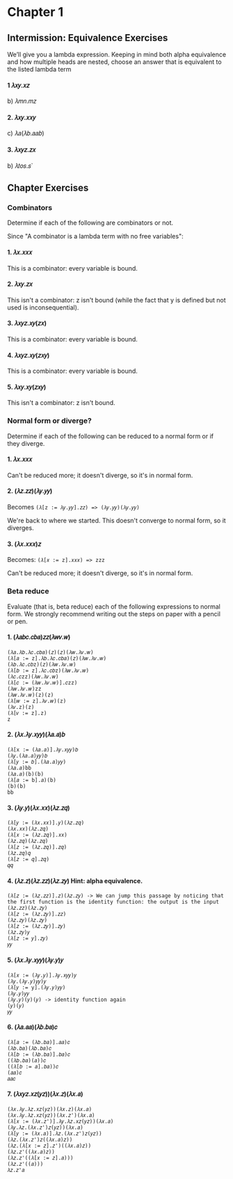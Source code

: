# Chapter 1
## Intermission: Equivalence Exercises
We’ll give you a lambda expression. Keeping in mind both alpha equivalence and how multiple heads are nested, choose an answer that is equivalent to the listed lambda term

#### 1 𝜆𝑥𝑦.𝑥𝑧
b) 𝜆𝑚𝑛.𝑚𝑧
#### 2. 𝜆𝑥𝑦.𝑥𝑥𝑦
c) 𝜆𝑎(𝜆𝑏.𝑎𝑎𝑏)
#### 3. 𝜆𝑥𝑦𝑧.𝑧𝑥 
b) 𝜆𝑡𝑜𝑠.𝑠`

## Chapter Exercises
### Combinators
Determine if each of the following are combinators or not.

Since "A combinator is a lambda term with no free variables":

#### 1. 𝜆𝑥.𝑥𝑥𝑥
This is a combinator: every variable is bound.
#### 2. 𝜆𝑥𝑦.𝑧𝑥
This isn't a combinator: z isn't bound (while the fact that y is defined but not used is inconsequential).
#### 3. 𝜆𝑥𝑦𝑧.𝑥𝑦(𝑧𝑥)
This is a combinator: every variable is bound.
#### 4. 𝜆𝑥𝑦𝑧.𝑥𝑦(𝑧𝑥𝑦)
This is a combinator: every variable is bound.
#### 5. 𝜆𝑥𝑦.𝑥𝑦(𝑧𝑥𝑦)
This isn't a combinator: z isn't bound.

### Normal form or diverge?
Determine if each of the following can be reduced to a normal form or if they diverge.

#### 1. 𝜆𝑥.𝑥𝑥𝑥
Can't be reduced more; it doesn't diverge, so it's in normal form.
#### 2. (𝜆𝑧.𝑧𝑧)(𝜆𝑦.𝑦𝑦)
Becomes `(𝜆[z := 𝜆𝑦.𝑦𝑦].𝑧𝑧) => (𝜆𝑦.𝑦𝑦)(𝜆𝑦.𝑦𝑦)`

We're back to where we started. This doesn't converge to normal form, so it diverges.

#### 3. (𝜆𝑥.𝑥𝑥𝑥)𝑧
Becomes: `(𝜆[𝑥 := z].𝑥𝑥𝑥) => zzz`

Can't be reduced more; it doesn't diverge, so it's in normal form.

### Beta reduce
Evaluate (that is, beta reduce) each of the following expressions to normal form. We strongly recommend writing out the steps on paper with a pencil or pen.

#### 1. (𝜆𝑎𝑏𝑐.𝑐𝑏𝑎)𝑧𝑧(𝜆𝑤𝑣.𝑤)
```
(𝜆𝑎.𝜆𝑏.𝜆𝑐.𝑐𝑏𝑎)(𝑧)(𝑧)(𝜆𝑤.𝜆𝑣.𝑤)
(𝜆[𝑎 := z].𝜆𝑏.𝜆𝑐.𝑐𝑏𝑎)(𝑧)(𝜆𝑤.𝜆𝑣.𝑤)
(𝜆𝑏.𝜆𝑐.𝑐𝑏z)(𝑧)(𝜆𝑤.𝜆𝑣.𝑤)
(𝜆[𝑏 := z].𝜆𝑐.𝑐𝑏z)(𝜆𝑤.𝜆𝑣.𝑤)
(𝜆𝑐.𝑐zz)(𝜆𝑤.𝜆𝑣.𝑤)
(𝜆[𝑐 := (𝜆𝑤.𝜆𝑣.𝑤)].𝑐zz)
(𝜆𝑤.𝜆𝑣.𝑤)zz
(𝜆𝑤.𝜆𝑣.𝑤)(z)(z)
(𝜆[𝑤 := z].𝜆𝑣.𝑤)(z)
(𝜆𝑣.z)(z)
(𝜆[𝑣 := z].z)
z
```

#### 2. (𝜆𝑥.𝜆𝑦.𝑥𝑦𝑦)(𝜆𝑎.𝑎)𝑏
```
(𝜆[x := (𝜆𝑎.𝑎)].𝜆𝑦.𝑥𝑦𝑦)𝑏
(𝜆𝑦.(𝜆𝑎.𝑎)𝑦𝑦)𝑏
(𝜆[𝑦 := 𝑏].(𝜆𝑎.𝑎)𝑦𝑦)
(𝜆𝑎.𝑎)bb
(𝜆𝑎.𝑎)(b)(b)
(𝜆[𝑎 := b].𝑎)(b)
(b)(b)
bb
```

#### 3. (𝜆𝑦.𝑦)(𝜆𝑥.𝑥𝑥)(𝜆𝑧.𝑧𝑞)
```
(𝜆[𝑦 := (𝜆𝑥.𝑥𝑥)].𝑦)(𝜆𝑧.𝑧𝑞)
(𝜆𝑥.𝑥𝑥)(𝜆𝑧.𝑧𝑞)
(𝜆[𝑥 := (𝜆𝑧.𝑧𝑞)].𝑥𝑥)
(𝜆𝑧.𝑧𝑞)(𝜆𝑧.𝑧𝑞)
(𝜆[𝑧 := (𝜆𝑧.𝑧𝑞)].𝑧𝑞)
(𝜆𝑧.𝑧𝑞)𝑞
(𝜆[𝑧 := 𝑞].𝑧𝑞)
𝑞𝑞
```

#### 4. (𝜆𝑧.𝑧)(𝜆𝑧.𝑧𝑧)(𝜆𝑧.𝑧𝑦) Hint: alpha equivalence.
```
(𝜆[𝑧 := (𝜆𝑧.𝑧𝑧)].𝑧)(𝜆𝑧.𝑧𝑦) -> We can jump this passage by noticing that the first function is the identity function: the output is the input
(𝜆𝑧.𝑧𝑧)(𝜆𝑧.𝑧𝑦)
(𝜆[𝑧 := (𝜆𝑧.𝑧𝑦)].𝑧𝑧)
(𝜆𝑧.𝑧𝑦)(𝜆𝑧.𝑧𝑦)
(𝜆[𝑧 := (𝜆𝑧.𝑧𝑦)].𝑧𝑦)
(𝜆𝑧.𝑧𝑦)𝑦
(𝜆[𝑧 := 𝑦].𝑧𝑦)
𝑦𝑦
```

#### 5. (𝜆𝑥.𝜆𝑦.𝑥𝑦𝑦)(𝜆𝑦.𝑦)𝑦
```
(𝜆[𝑥 := (𝜆𝑦.𝑦)].𝜆𝑦.𝑥𝑦𝑦)𝑦
(𝜆𝑦.(𝜆𝑦.𝑦)𝑦𝑦)𝑦
(𝜆[𝑦 := y].(𝜆𝑦.𝑦)𝑦𝑦)
(𝜆𝑦.𝑦)𝑦𝑦
(𝜆𝑦.𝑦)(𝑦)(𝑦) -> identity function again
(𝑦)(𝑦)
𝑦𝑦
```

#### 6. (𝜆𝑎.𝑎𝑎)(𝜆𝑏.𝑏𝑎)𝑐
```
(𝜆[𝑎 := (𝜆𝑏.𝑏𝑎)].𝑎𝑎)𝑐
(𝜆𝑏.𝑏𝑎)(𝜆𝑏.𝑏𝑎)𝑐
(𝜆[𝑏 := (𝜆𝑏.𝑏𝑎)].𝑏𝑎)𝑐
((𝜆𝑏.𝑏𝑎)(𝑎))𝑐
((𝜆[𝑏 := 𝑎].𝑏𝑎))𝑐
(𝑎𝑎)𝑐
𝑎𝑎𝑐
```

#### 7. (𝜆𝑥𝑦𝑧.𝑥𝑧(𝑦𝑧))(𝜆𝑥.𝑧)(𝜆𝑥.𝑎)
```
(𝜆𝑥.𝜆𝑦.𝜆𝑧.𝑥𝑧(𝑦𝑧))(𝜆𝑥.𝑧)(𝜆𝑥.𝑎)
(𝜆𝑥.𝜆𝑦.𝜆𝑧.𝑥𝑧(𝑦𝑧))(𝜆𝑥.𝑧')(𝜆𝑥.𝑎)
(𝜆[𝑥 := (𝜆𝑥.𝑧')].𝜆𝑦.𝜆𝑧.𝑥𝑧(𝑦𝑧))(𝜆𝑥.𝑎)
(𝜆𝑦.𝜆𝑧.(𝜆𝑥.𝑧')𝑧(𝑦𝑧))(𝜆𝑥.𝑎)
(𝜆[𝑦 := (𝜆𝑥.𝑎)].𝜆𝑧.(𝜆𝑥.𝑧')𝑧(𝑦𝑧))
(𝜆𝑧.(𝜆𝑥.𝑧')𝑧((𝜆𝑥.𝑎)𝑧))
(𝜆𝑧.(𝜆[𝑥 := 𝑧].𝑧')((𝜆𝑥.𝑎)𝑧))
(𝜆𝑧.𝑧'((𝜆𝑥.𝑎)𝑧))
(𝜆𝑧.𝑧'((𝜆[𝑥 := 𝑧].𝑎)))
(𝜆𝑧.𝑧'((𝑎)))
𝜆𝑧.𝑧'𝑎
```